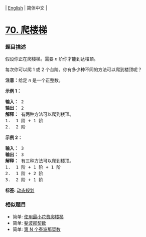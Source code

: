 | [English](README_EN.md) | 简体中文 |

# [70. 爬楼梯](https://leetcode-cn.com/problems/climbing-stairs)
 ### 题目描述
<p>假设你正在爬楼梯。需要 <em>n</em>&nbsp;阶你才能到达楼顶。</p>

<p>每次你可以爬 1 或 2 个台阶。你有多少种不同的方法可以爬到楼顶呢？</p>

<p><strong>注意：</strong>给定 <em>n</em> 是一个正整数。</p>

<p><strong>示例 1：</strong></p>

<pre><strong>输入：</strong> 2
<strong>输出：</strong> 2
<strong>解释：</strong> 有两种方法可以爬到楼顶。
1.  1 阶 + 1 阶
2.  2 阶</pre>

<p><strong>示例 2：</strong></p>

<pre><strong>输入：</strong> 3
<strong>输出：</strong> 3
<strong>解释：</strong> 有三种方法可以爬到楼顶。
1.  1 阶 + 1 阶 + 1 阶
2.  1 阶 + 2 阶
3.  2 阶 + 1 阶
</pre>

**标签:**  [动态规划](https://leetcode-cn.com/tag/dynamic-programming) 
 ### 相似题目
- 简单:	[使用最小花费爬楼梯](https://leetcode-cn.com/problems/min-cost-climbing-stairs) 
- 简单:	[斐波那契数](https://leetcode-cn.com/problems/fibonacci-number) 
- 简单:	[第 N 个泰波那契数](https://leetcode-cn.com/problems/n-th-tribonacci-number) 
